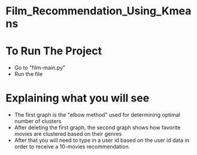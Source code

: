 # Film_Recommendation_Using_Kmeans


# To Run The Project

- Go to "film-main.py" 
- Run the file

# Explaining what you will see
- The first graph is the "elbow method" used for determining optimal number of clusters
- After deleting the first graph, the second graph shows how favorite movies are clustered based on their genres
- After that you will need to type in a user id based on the user id data in order to receive a 10-movies recommendation.
